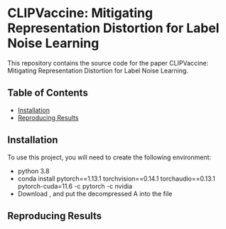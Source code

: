 # CLIPVaccine: Mitigating Representation Distortion for Label Noise Learning
This repository contains the source code for the paper CLIPVaccine: Mitigating Representation Distortion for Label Noise Learning.
## Table of Contents  
- [Installation](#Installation)
- [Reproducing Results](#Reproducing-Results)
## Installation
To use this project, you will need to create the following environment:
- python 3.8
- conda install pytorch==1.13.1 torchvision==0.14.1 torchaudio==0.13.1 pytorch-cuda=11.6 -c pytorch -c nvidia
- Download , and put the decompressed A into the file
## Reproducing Results
